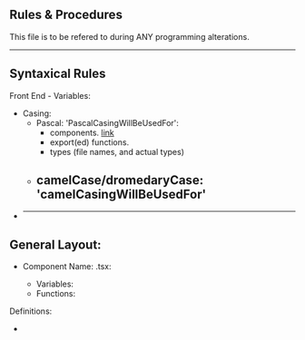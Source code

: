 ## Rules & Procedures

This file is to be refered to during ANY programming alterations.

---

## Syntaxical Rules

Front End - Variables:

- Casing:
  - Pascal: 'PascalCasingWillBeUsedFor':
    - components. [link](Components)
    - export(ed) functions.
    - types (file names, and actual types)
  - camelCase/dromedaryCase: 'camelCasingWillBeUsedFor'
    -

* ---

## General Layout:

- Component Name: <A>.tsx:
  - Variables:
  - Functions:

Definitions:

-
